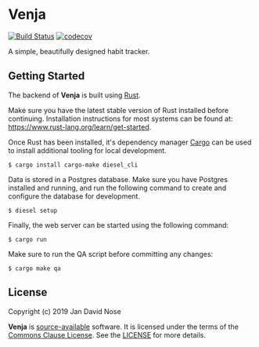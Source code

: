 # Venja

[![Build Status](https://img.shields.io/circleci/project/github/jdno/venja/master.svg)](https://circleci.com/gh/jdno/venja)
[![codecov](https://codecov.io/gh/jdno/venja/branch/master/graph/badge.svg)](https://codecov.io/gh/jdno/venja)

A simple, beautifully designed habit tracker.

## Getting Started

The backend of **Venja** is built using [Rust].

Make sure you have the latest stable version of Rust installed before
continuing. Installation instructions for most systems can be found at:
https://www.rust-lang.org/learn/get-started.

Once Rust has been installed, it's dependency manager [Cargo] can be used to
install additional tooling for local development.

    $ cargo install cargo-make diesel_cli

Data is stored in a Postgres database. Make sure you have Postgres installed and
running, and run the following command to create and configure the database for
development.

    $ diesel setup

Finally, the web server can be started using the following command:

    $ cargo run

Make sure to run the QA script before committing any changes:

    $ cargo make qa

## License

Copyright (c) 2019 Jan David Nose

**Venja** is [source-available] software. It is licensed under the terms of the
[Commons Clause License](https://commonsclause.com). See the [LICENSE] for more
details.

[cargo]: https://doc.rust-lang.org/cargo/
[cargo-make]: https://github.com/sagiegurari/cargo-make
[diesel]: http://diesel.rs
[license]: LICENSE.txt
[rust]: https://www.rust-lang.org
[source-available]: https://en.wikipedia.org/wiki/Source-available_software
